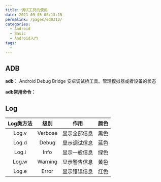 ```yaml
---
title: 调试工具的使用
date: 2021-09-05 08:13:15
permalink: /pages/ed0312/
categories:
  - Android
  - Basic
  - Android入门
tags:
  - 
---
```

## ADB

**adb：** Android Debug Bridge 安卓调试桥工具。管理模拟器或者设备的状态

**adb常用命令：**





## Log

| Log类方法 |  级别   |     作用     | 颜色 |
| :-------: | :-----: | :----------: | :--: |
|   Log.v   | Verbose | 显示全部信息 | 黑色 |
|   Log.d   |  Debug  | 显示调试信息 | 蓝色 |
|   Log.i   |  Info   | 显示一般信息 | 绿色 |
|   Log.w   | Warning | 显示警告信息 | 黄色 |
|   Log.e   |  Error  | 显示错误信息 | 红色 |

